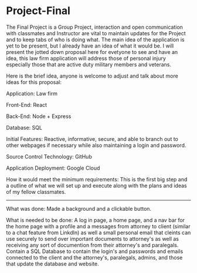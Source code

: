 # Project-Final
The Final Project is a Group Project, interaction and open communication with classmates and Instructor are vital to maintain updates for the Project and to keep tabs of who is doing what.
The main idea of the application is yet to be present, but I already have an idea of what it would be. I will present the jotted down proposal here for evetyone to see and have an idea, this law firm application will address those of personal injury especially those that are active duty military members and veterans.

Here is the brief idea, anyone is welcome to adjust and talk about more ideas for this proposal:

Application: Law firm 

Front-End: React 

Back-End: Node + Express 

Database: SQL 

Initial Features: Reactive, informative, secure, and able to branch out to other webpages if necessary while also maintaining a login and password. 

Source Control Technology: GitHub 

Application Deployment: Google Cloud 

How it would meet the minimum requirements: This is the first big step and a outline of what we will set up and execute along with the plans and ideas of my fellow classmates.
______________________________________________________________________________________________________________________________________________________________________________

What was done: Made a background and a clickable button.

What is needed to be done: A log in page, a home page, and a nav bar for the home page with a profile and a messages from attorney to client (similar to a chat feature from LinkdIn) as well a small personal email that cleints can use securely to send over important documents to attorney's as well as receiving any sort of documention from their attorney's and paralegals. Contain a SQL Database to contain the login's and passwords and emails connected to the client and the attorney's, paralegals, admins, and those that update the database and website.
